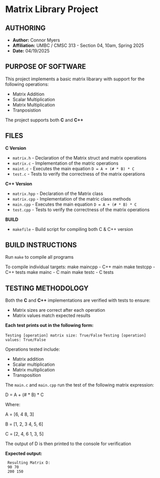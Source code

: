 # Matrix Library Project

## AUTHORING
- **Author:** Connor Myers
- **Affiliation:** UMBC / CMSC 313 - Section 04, 10am, Spring 2025
- **Date:** 04/19/2025

## PURPOSE OF SOFTWARE
This project implements a basic matrix libarary with support for the following operations:
- Matrix Addition
- Scalar Multiplication
- Matrix Multiplication
- Tranposistion

The project supports both **C** and **C++**

## FILES
**C Version**
- `matrix.h`   - Declaration of the Matrix struct and matrix operations
- `matrix.c`   - Implementation of the matric operations
- `maint.c`    - Executes the main equation `D = A + (# * B) * C`
- `test.c`     - Tests to verify the correctness of the matrix operations

**C++ Version**
- `matrix.hpp` - Declaration of the Matrix class
- `matrix.cpp` - Implementation of the matric class methods
- `main.cpp`   - Executes the main equation `D = A + (# * B) * C`
- `test.cpp`   - Tests to verify the correctness of the matrix operations

**BUILD**
- `makefile`   - Build script for compiling both C & C++ version

## BUILD INSTRUCTIONS
Run `make` to compile all programs

To compile individual targets:
     make maincpp   - C++ main
     make testcpp   - C++ tests
     make mainc     - C main
     make testc     - C tests


## TESTING METHODOLOGY
Both the **C** and **C++** implementations are verified with tests to ensure:
- Matrix sizes are correct after each operation
- Matrix values match expected results

**Each test prints out in the following form:**

`Testing [operation] matrix size: True/False`
`Testing [operation] values: True/False`

Operations tested include:
- Matrix addition
- Scalar multiplication
- Matrix multiplication
- Transposition

The `main.c` and `main.cpp` run the test of the following matrix expression:

D = A + (# * B) * C

Where:

A = [6, 4
     8, 3]

B = [1, 2, 3
     4, 5, 6]

C = [2, 4, 6
     1, 3, 5]

The output of D is then printed to the console for verification

**Expected output:**

     Resulting Matrix D:
     90 70
     200 150

